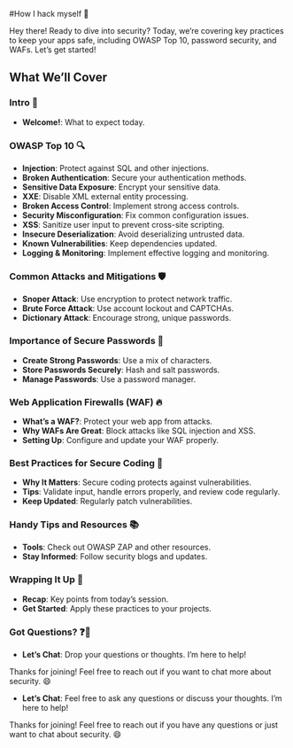 #How I hack myself 🚀

Hey there! Ready to dive into security? Today, we’re covering key practices to keep your apps safe, including OWASP Top 10, password security, and WAFs. Let’s get started!

## What We’ll Cover 

### Intro 👋
- **Welcome!**: What to expect today.

### OWASP Top 10 🔍
- **Injection**: Protect against SQL and other injections.
- **Broken Authentication**: Secure your authentication methods.
- **Sensitive Data Exposure**: Encrypt your sensitive data.
- **XXE**: Disable XML external entity processing.
- **Broken Access Control**: Implement strong access controls.
- **Security Misconfiguration**: Fix common configuration issues.
- **XSS**: Sanitize user input to prevent cross-site scripting.
- **Insecure Deserialization**: Avoid deserializing untrusted data.
- **Known Vulnerabilities**: Keep dependencies updated.
- **Logging & Monitoring**: Implement effective logging and monitoring.

### Common Attacks and Mitigations 🛡️
- **Snoper Attack**: Use encryption to protect network traffic.
- **Brute Force Attack**: Use account lockout and CAPTCHAs.
- **Dictionary Attack**: Encourage strong, unique passwords.

### Importance of Secure Passwords 🔑
- **Create Strong Passwords**: Use a mix of characters.
- **Store Passwords Securely**: Hash and salt passwords.
- **Manage Passwords**: Use a password manager.

### Web Application Firewalls (WAF) 🔥
- **What’s a WAF?**: Protect your web app from attacks.
- **Why WAFs Are Great**: Block attacks like SQL injection and XSS.
- **Setting Up**: Configure and update your WAF properly.

### Best Practices for Secure Coding 🔐
- **Why It Matters**: Secure coding protects against vulnerabilities.
- **Tips**: Validate input, handle errors properly, and review code regularly.
- **Keep Updated**: Regularly patch vulnerabilities.

### Handy Tips and Resources 📚
- **Tools**: Check out OWASP ZAP and other resources.
- **Stay Informed**: Follow security blogs and updates.

### Wrapping It Up 🎯
- **Recap**: Key points from today’s session.
- **Get Started**: Apply these practices to your projects.

### Got Questions? ❓💬
- **Let’s Chat**: Drop your questions or thoughts. I’m here to help!

Thanks for joining! Feel free to reach out if you want to chat more about security. 😄

- **Let’s Chat**: Feel free to ask any questions or discuss your thoughts. I’m here to help!

Thanks for joining! Feel free to reach out if you have any questions or just want to chat about security. 😄

